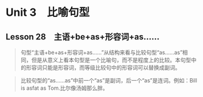 ﻿ # Unit 3　比喻句型
 ## Lesson 28　主语+be+as+形容词+as……
 
> 句型“主语+be+as+形容词+as……”从结构来看与比较句型“as……as”相同，但是从意义上看本句型是一个比喻句，而不是程度上的比较。本句型中的形容词只能是形容词，而等级比较句中的形容词可以替换成副词。

> 比较句型的“as……as”中前一个“as”是副词，后一个“as”是连词。例如：Bill is asfat as Tom.比尔像汤姆那么胖。


 